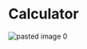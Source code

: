 # Calculator

![pasted image 0](https://user-images.githubusercontent.com/37632366/40276238-c7d0ca4e-5c3f-11e8-8998-9c8c08b6ac91.png)
